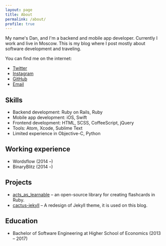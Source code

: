 ```yaml
---
layout: page
title: About
permalink: /about/
profile: true
---
```


My name's Dan, and I'm a backend and mobile app developer. Currently I work and live in Moscow. This is my blog where I post mostly about software development and traveling.

You can find me on the internet:

- [Twitter](https://twitter.com/dankimio)
- [Instagram](https://instagram.com/dankimio)
- [GitHub](https://github.com/dankimio)
- [Email](mailto:itsdanya@gmail.com)

## Skills

- Backend development: Ruby on Rails, Ruby
- Mobile app development: iOS, Swift
- Frontend development: HTML, SCSS, CoffeeScript, jQuery
- Tools: Atom, Xcode, Sublime Text
- Limited experience in Objective-C, Python

## Working experience

- Wordsflow (2014 –)
- BinaryBlitz (2014 –)

## Projects

- [acts\_as\_learnable](https://github.com/dankimio/acts_as_learnable) – an open-source library for creating flashcards in Ruby.
- [cactus-jekyll](https://github.com/dankimio/cactus-jekyll) – A redesign of Jekyll theme, it is used on this blog.

## Education

- Bachelor of Software Engineering at Higher School of Economics (2013 – 2017)
